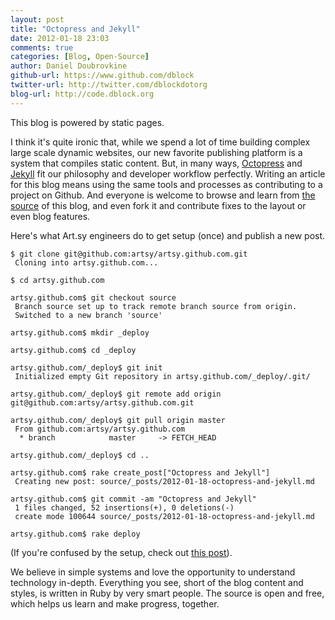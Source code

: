 ```yaml
---
layout: post
title: "Octopress and Jekyll"
date: 2012-01-18 23:03
comments: true
categories: [Blog, Open-Source]
author: Daniel Doubrovkine
github-url: https://www.github.com/dblock
twitter-url: http://twitter.com/dblockdotorg
blog-url: http://code.dblock.org
---
```

This blog is powered by static pages. 

I think it's quite ironic that, while we spend a lot of time building complex large scale dynamic websites, our new favorite publishing platform is a system that compiles static content. But, in many ways, [Octopress](http://octopress.org/) and [Jekyll](https://github.com/mojombo/jekyll) fit our philosophy and developer workflow perfectly. Writing an article for this blog means using the same tools and processes as contributing to a project on Github. And everyone is welcome to browse and learn from [the source](https://github.com/artsy/artsy.github.com/tree/source) of this blog, and even fork it and contribute fixes to the layout or even blog features.

Here's what Art.sy engineers do to get setup (once) and publish a new post.

    $ git clone git@github.com:artsy/artsy.github.com.git
     Cloning into artsy.github.com...

    $ cd artsy.github.com

    artsy.github.com$ git checkout source
     Branch source set up to track remote branch source from origin.
     Switched to a new branch 'source'

    artsy.github.com$ mkdir _deploy

    artsy.github.com$ cd _deploy

    artsy.github.com/_deploy$ git init
     Initialized empty Git repository in artsy.github.com/_deploy/.git/

    artsy.github.com/_deploy$ git remote add origin git@github.com:artsy/artsy.github.com.git

    artsy.github.com/_deploy$ git pull origin master
     From github.com:artsy/artsy.github.com
      * branch            master     -> FETCH_HEAD

    artsy.github.com/_deploy$ cd ..

    artsy.github.com$ rake create_post["Octopress and Jekyll"]
     Creating new post: source/_posts/2012-01-18-octopress-and-jekyll.md

    artsy.github.com$ git commit -am "Octopress and Jekyll"
     1 files changed, 52 insertions(+), 0 deletions(-)
     create mode 100644 source/_posts/2012-01-18-octopress-and-jekyll.md

    artsy.github.com$ rake deploy

(If you're confused by the setup, check out [this post](http://code.dblock.org/octopress-setting-up-a-blog-and-contributing-to-an-existing-one)).

We believe in simple systems and love the opportunity to understand technology in-depth. Everything you see, short of the blog content and styles, is written in Ruby by very smart people. The source is open and free, which helps us learn and make progress, together.

